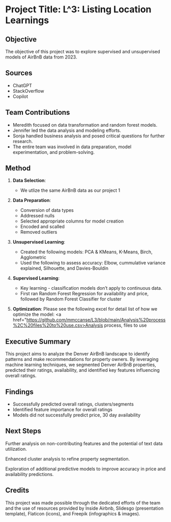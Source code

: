 # Project Title: L^3:  Listing Location Learnings

## Objective
The objective of this project was to explore supervised and unsupervised models of AirBnB data from 2023. 

## Sources
- ChatGPT
- StackOverflow
- Copilot

## Team Contributions
- Meredith focused on data transformation and random forest models.
- Jennifer led the data analysis and modeling efforts.
- Sonja handled business analysis and posed critical questions for further research.
- The entire team was involved in data preparation, model experimentation, and problem-solving.

## Method
1. **Data Selection**:
    - We utlize the same AirBnB data as our project 1 

2. **Data Preparation**:
    - Conversion of data types
    - Addressed nulls
    - Selected appropriate columns for model creation
    - Encoded and scalled
    - Removed outliers

3. **Unsupervised Learning**:
    - Created the following models: PCA & KMeans, K-Means, Birch, Agglometric
    - Used the following to assess accuracy: Elbow, cummulative variance explained, Silhouette, and Davies-Bouldin 

4. **Supervised Learning**:
    - Key learning - classification models don’t apply to continuous data.
    - First ran Random Forest Regression for availability and price, followed by Random Forest Classifier for cluster

5. **Optimization**: 
Please see the following excel for detail list of how we optimize the model:  <a href="https://github.com/mmccanse/L3/blob/main/Analysis%20process%2C%20files%20to%20use.csv>Analysis process, files to use</a>

## Executive Summary
This project aims to analyze the Denver AirBnB landscape to identify patterns and make recommendations for property owners. By leveraging machine learning techniques, we segmented Denver AirBnB properties, predicted their ratings, availability, and identified key features influencing overall ratings.

## Findings
- Successfully predicted overall ratings, clusters/segments
- Identified feature importance for overall ratings
- Models did not successfully predict price, 30 day availability

## Next Steps

Further analysis on non-contributing features and the potential of text data utilization.

Enhanced cluster analysis to refine property segmentation.

Exploration of additional predictive models to improve accuracy in price and availability predictions.

## Credits
This project was made possible through the dedicated efforts of the team and the use of resources provided by Inside Airbnb, Slidesgo (presentation template), Flaticon (icons), and Freepik (infographics & images).




